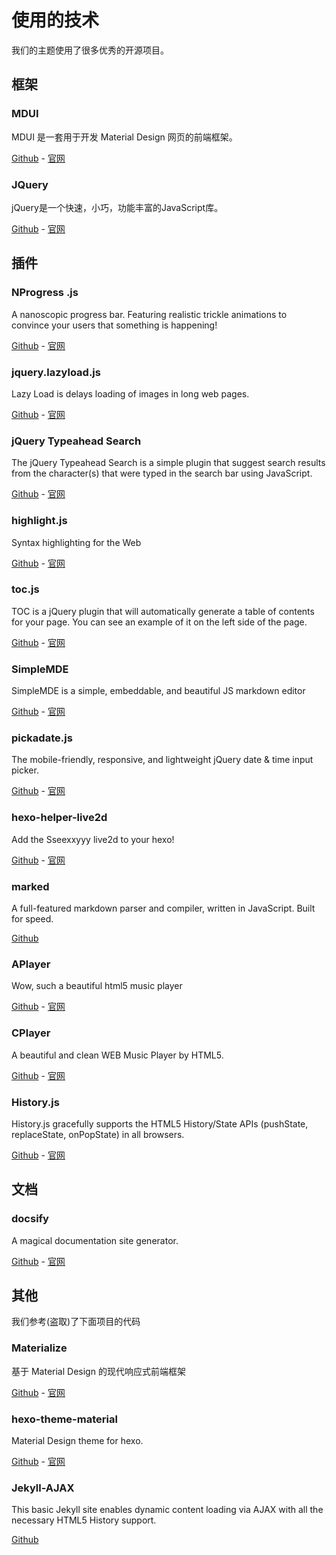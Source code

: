 # 使用的技术

我们的主题使用了很多优秀的开源项目。

## 框架

### MDUI

MDUI 是一套用于开发 Material Design 网页的前端框架。

[Github](https://github.com/zdhxiong/mdui) - [官网](https://www.mdui.org/)

### JQuery

jQuery是一个快速，小巧，功能丰富的JavaScript库。

[Github](https://github.com/jquery) - [官网](https://jquery.com/)

## 插件

### NProgress .js

A nanoscopic progress bar. Featuring realistic trickle animations to convince your users that something is happening!

[Github](https://github.com/rstacruz/nprogress/) - [官网](http://ricostacruz.com/nprogress/)

### jquery.lazyload.js

Lazy Load is delays loading of images in long web pages.

[Github](https://github.com/tuupola/jquery_lazyload) - [官网](https://appelsiini.net/projects/lazyload/)

### jQuery Typeahead Search

The jQuery Typeahead Search is a simple plugin that suggest search results from the character(s) that were typed in the search bar using JavaScript.

[Github](https://github.com/running-coder/jquery-typeahead/) - [官网](http://www.runningcoder.org/jquerytypeahead/overview/)

### highlight.js

Syntax highlighting for the Web

[Github](https://github.com/isagalaev/highlight.js) - [官网](https://highlightjs.org/)

### toc.js

TOC is a jQuery plugin that will automatically generate a table of contents for your page. You can see an example of it on the left side of the page.

[Github](https://github.com/jgallen23/toc) - [官网](http://projects.jga.me/toc/)

### SimpleMDE 

SimpleMDE is a simple, embeddable, and beautiful JS markdown editor

[Github](https://github.com/sparksuite/simplemde-markdown-editor) - [官网](https://simplemde.com/)

### pickadate.js

The mobile-friendly, responsive, and lightweight
jQuery date & time input picker.

[Github](https://github.com/amsul/pickadate.js/) - [官网](http://amsul.ca/pickadate.js/)

### hexo-helper-live2d

Add the Sseexxyyy live2d to your hexo!

[Github](https://github.com/EYHN/hexo-helper-live2d) - [官网](https://huaji8.top/post/live2d-plugin-2.0/)

### marked

A full-featured markdown parser and compiler, written in JavaScript. Built for speed.

[Github](https://github.com/chjj/marked)

### APlayer

Wow, such a beautiful html5 music player

[Github](https://github.com/DIYgod/APlayer) - [官网](https://aplayer.js.org/)

### CPlayer

A beautiful and clean WEB Music Player by HTML5. 

[Github](https://github.com/MoePlayer/cPlayer) - [官网](http://cplayer.js.org/)

### History.js 

History.js gracefully supports the HTML5 History/State APIs (pushState, replaceState, onPopState) in all browsers.

[Github](https://github.com/browserstate/history.js) - [官网](http://browserstate.github.io/history.js/demo/)

## 文档

### docsify

A magical documentation site generator.

[Github](https://github.com/QingWei-Li/docsify/) - [官网](https://docsify.js.org/#/)

## 其他

我们参考(盗取)了下面项目的代码

### Materialize

基于 Material Design 的现代响应式前端框架

[Github](https://github.com/Dogfalo/materialize) - [官网](http://materializecss.com/)

### hexo-theme-material

Material Design theme for hexo.

[Github](https://github.com/viosey/hexo-theme-material) - [官网](https://material.viosey.com/)

### Jekyll-AJAX

This basic Jekyll site enables dynamic content loading via AJAX with all the necessary HTML5 History support.

[Github](https://github.com/joelhans/Jekyll-AJAX)